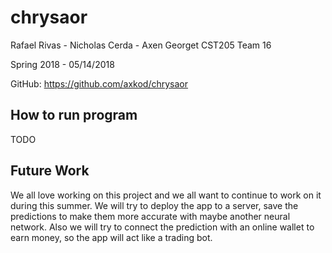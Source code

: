 # chrysaor

Rafael Rivas - Nicholas Cerda - Axen Georget
CST205
Team 16

Spring 2018 - 05/14/2018

GitHub: https://github.com/axkod/chrysaor

## How to run program
TODO

## Future Work

We all love working on this project and we all want to continue to work on it during this summer.
We will try to deploy the app to a server, save the predictions to make them more accurate with maybe another neural network.
Also we will try to connect the prediction with an online wallet to earn money, so the app will act like a trading bot.
